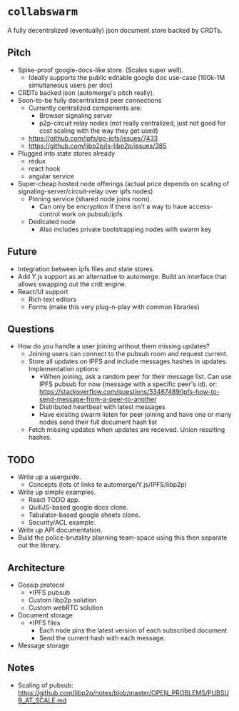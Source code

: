 # `collabswarm`

A fully decentralized (eventually) json document store backed by CRDTs.

## Pitch

- Spike-proof google-docs-like store. (Scales super well).
  - Ideally supports the public editable google doc use-case (100k-1M simultaneous users per doc)
- CRDTs backed json (automerge's pitch really).
- Soon-to-be fully decentralized peer connections
  - Currently centralized components are:
    - Browser signaling server
    - p2p-circuit relay nodes (not really centralized, just not good for cost scaling with the way they get used)
  - <https://github.com/ipfs/go-ipfs/issues/7433>
  - <https://github.com/libp2p/js-libp2p/issues/385>
- Plugged into state stores already
  - redux
  - react hook
  - angular service
- Super-cheap hosted node offerings (actual price depends on scaling of signaling-server/circuit-relay over ipfs nodes)
  - Pinning service (shared node joins room).
    - Can only be encryption if there isn't a way to have access-control work on pubsub/ipfs
  - Dedicated node
    - Also includes private bootstrapping nodes with swarm key

## Future

- Integration between ipfs files and state stores.
- Add Y.js support as an alternative to automerge. Build an interface that allows swapping out the crdt engine.
- React/UI support
  - Rich text editors
  - Forms (make this very plug-n-play with common libraries)

## Questions

- How do you handle a user joining without them missing updates?
  - Joining users can connect to the pubsub room and request current.
  - Store all updates on IPFS and include messages hashes in updates. Implementation options:
    - *When joining, ask a random peer for their message list. Can use IPFS pubsub for now (message with a specific peer's id). or: <https://stackoverflow.com/questions/53467489/ipfs-how-to-send-message-from-a-peer-to-another>
    - Distributed heartbeat with latest messages
    - Have existing swarm listen for peer joining and have one or many nodes send their full document hash list
  - Fetch missing updates when updates are received. Union resulting hashes.

## TODO

- Write up a userguide.
  - Concepts (lots of links to automerge/Y.js/IPFS/libp2p)
- Write up simple examples.
  - React TODO app.
  - QuillJS-based google docs clone.
  - Tabulator-based google sheets clone.
  - Security/ACL example.
- Write up API documentation.
- Build the police-brutality planning team-space using this then separate out the library.

## Architecture

- Gossip protocol
  - *IPFS pubsub
  - Custom libp2p solution
  - Custom webRTC solution
- Document storage
  - *IPFS files
    - Each node pins the latest version of each subscribed document
    - Send the current hash with each message.
- Message storage

## Notes

- Scaling of pubsub: <https://github.com/libp2p/notes/blob/master/OPEN_PROBLEMS/PUBSUB_AT_SCALE.md>
